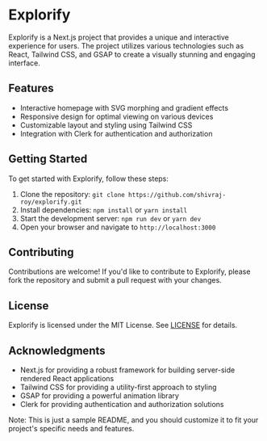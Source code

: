 # Explorify

Explorify is a Next.js project that provides a unique and interactive experience for users. The project utilizes various technologies such as React, Tailwind CSS, and GSAP to create a visually stunning and engaging interface.

## Features

-  Interactive homepage with SVG morphing and gradient effects
-  Responsive design for optimal viewing on various devices
-  Customizable layout and styling using Tailwind CSS
-  Integration with Clerk for authentication and authorization

## Getting Started

To get started with Explorify, follow these steps:

1. Clone the repository: `git clone https://github.com/shivraj-roy/explorify.git`
2. Install dependencies: `npm install` or `yarn install`
3. Start the development server: `npm run dev` or `yarn dev`
4. Open your browser and navigate to `http://localhost:3000`

## Contributing

Contributions are welcome! If you'd like to contribute to Explorify, please fork the repository and submit a pull request with your changes.

## License

Explorify is licensed under the MIT License. See [LICENSE](LICENSE) for details.

## Acknowledgments

-  Next.js for providing a robust framework for building server-side rendered React applications
-  Tailwind CSS for providing a utility-first approach to styling
-  GSAP for providing a powerful animation library
-  Clerk for providing authentication and authorization solutions

Note: This is just a sample README, and you should customize it to fit your project's specific needs and features.
